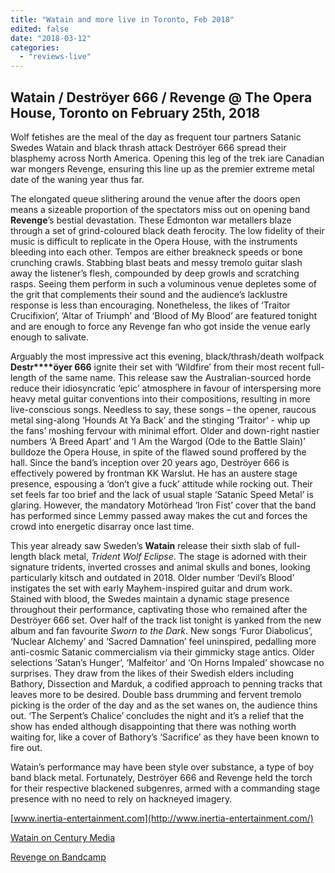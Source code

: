 ```yaml
---
title: "Watain and more live in Toronto, Feb 2018"
edited: false
date: "2018-03-12"
categories:
  - "reviews-live"
---
```


## Watain / Deströyer 666 / Revenge @ The Opera House, Toronto on February 25th, 2018

Wolf fetishes are the meal of the day as frequent tour partners Satanic Swedes Watain and black thrash attack Deströyer 666 spread their blasphemy across North America. Opening this leg of the trek iare Canadian war mongers Revenge, ensuring this line up as the premier extreme metal date of the waning year thus far.

The elongated queue slithering around the venue after the doors open means a sizeable proportion of the spectators miss out on opening band **Revenge**’s bestial devastation. These Edmonton war metallers blaze through a set of grind-coloured black death ferocity. The low fidelity of their music is difficult to replicate in the Opera House, with the instruments bleeding into each other. Tempos are either breakneck speeds or bone crunching crawls. Stabbing blast beats and messy tremolo guitar slash away the listener’s flesh, compounded by deep growls and scratching rasps. Seeing them perform in such a voluminous venue depletes some of the grit that complements their sound and the audience’s lacklustre response is less than encouraging. Nonetheless, the likes of ‘Traitor Crucifixion’, ‘Altar of Triumph’ and ‘Blood of My Blood’ are featured tonight and are enough to force any Revenge fan who got inside the venue early enough to salivate.

Arguably the most impressive act this evening, black/thrash/death wolfpack **Destr****öyer 666** ignite their set with ‘Wildfire’ from their most recent full-length of the same name. This release saw the Australian-sourced horde reduce their idiosyncratic ‘epic’ atmosphere in favour of interspersing more heavy metal guitar conventions into their compositions, resulting in more live-conscious songs. Needless to say, these songs – the opener, raucous metal sing-along ‘Hounds At Ya Back’ and the stinging ‘Traitor’ - whip up the fans’ moshing fervour with minimal effort. Older and down-right nastier numbers ‘A Breed Apart’ and ‘I Am the Wargod (Ode to the Battle Slain)’ bulldoze the Opera House, in spite of the flawed sound proffered by the hall. Since the band’s inception over 20 years ago, Deströyer 666 is effectively powered by frontman KK Warslut. He has an austere stage presence, espousing a ‘don’t give a fuck’ attitude while rocking out. Their set feels far too brief and the lack of usual staple ‘Satanic Speed Metal’ is glaring. However, the mandatory Motörhead ‘Iron Fist’ cover that the band has performed since Lemmy passed away makes the cut and forces the crowd into energetic disarray once last time.

This year already saw Sweden’s **Watain** release their sixth slab of full-length black metal, _Trident Wolf Eclipse_. The stage is adorned with their signature tridents, inverted crosses and animal skulls and bones, looking particularly kitsch and outdated in 2018. Older number ‘Devil’s Blood’ instigates the set with early Mayhem-inspired guitar and drum work. Stained with blood, the Swedes maintain a dynamic stage presence throughout their performance, captivating those who remained after the Deströyer 666 set. Over half of the track list tonight is yanked from the new album and fan favourite _Sworn to the Dark_. New songs ‘Furor Diabolicus’, ‘Nuclear Alchemy’ and ‘Sacred Damnation’ feel uninspired, pedalling more anti-cosmic Satanic commercialism via their gimmicky stage antics. Older selections ‘Satan’s Hunger’, ‘Malfeitor’ and ‘On Horns Impaled’ showcase no surprises. They draw from the likes of their Swedish elders including Bathory, Dissection and Marduk, a codified approach to penning tracks that leaves more to be desired. Double bass drumming and fervent tremolo picking is the order of the day and as the set wanes on, the audience thins out. ‘The Serpent’s Chalice’ concludes the night and it’s a relief that the show has ended although disappointing that there was nothing worth waiting for, like a cover of Bathory’s ‘Sacrifice’ as they have been known to fire out.

Watain’s performance may have been style over substance, a type of boy band black metal. Fortunately, Deströyer 666 and Revenge held the torch for their respective blackened subgenres, armed with a commanding stage presence with no need to rely on hackneyed imagery.

[www.inertia-entertainment.com](http://www.inertia-entertainment.com/)

[Watain on Century Media](http://www.centurymedia.com/artist.aspx?IdArtist=612)

[Revenge on Bandcamp](https://revengeofficial.bandcamp.com/album/behold-total-rejection)
